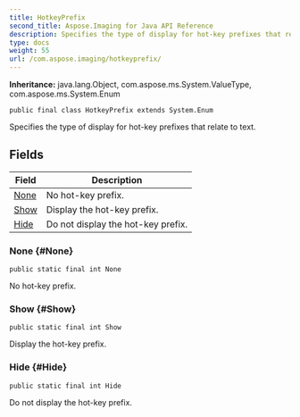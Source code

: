 ```yaml
---
title: HotkeyPrefix
second_title: Aspose.Imaging for Java API Reference
description: Specifies the type of display for hot-key prefixes that relate to text.
type: docs
weight: 55
url: /com.aspose.imaging/hotkeyprefix/
---
```

**Inheritance:**
java.lang.Object, com.aspose.ms.System.ValueType, com.aspose.ms.System.Enum
```
public final class HotkeyPrefix extends System.Enum
```

Specifies the type of display for hot-key prefixes that relate to text.
## Fields

| Field | Description |
| --- | --- |
| [None](#None) | No hot-key prefix. |
| [Show](#Show) | Display the hot-key prefix. |
| [Hide](#Hide) | Do not display the hot-key prefix. |
### None {#None}
```
public static final int None
```


No hot-key prefix.

### Show {#Show}
```
public static final int Show
```


Display the hot-key prefix.

### Hide {#Hide}
```
public static final int Hide
```


Do not display the hot-key prefix.

